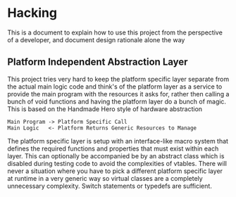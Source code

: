# Hacking
This is a document to explain how to use this project from the perspective of a
developer, and document design rationale alone the way


## Platform Independent Abstraction Layer
This project tries very hard to keep the platform specific layer separate from the actual
main logic code and think's of the platform layer as a service to provide the
main program with the resources it asks for, rather then calling a bunch of void
functions and having the platform layer do a bunch of magic. This is based on
the Handmade Hero style of hardware abstraction

```
Main Program -> Platform Specific Call
Main Logic   <- Platform Returns Generic Resources to Manage
```

The platform specific layer is setup with an interface-like macro system that
defines the required functions and properties that must exist within each
layer. This can optionally be accompanied be by an abstract class which is
disabled during testing code to avoid the complexities of vtables. There will
never a situation where you have to pick a different platform specific layer at
runtime in a very generic way so virtual classes are a completely unnecessary
complexity. Switch statements or typedefs are sufficient.
